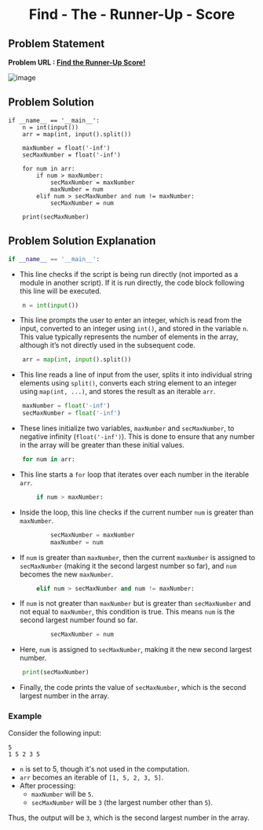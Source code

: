 <h1 align='center'>Find - The - Runner-Up - Score</h1>

## Problem Statement
**Problem URL : [Find the Runner-Up Score!](https://www.hackerrank.com/challenges/find-second-maximum-number-in-a-list/problem?isFullScreen=true)**

![image](https://github.com/JawadSher/Python_Problems-HackerRank/assets/158135119/a3b2845a-5b04-4643-a190-8ce4bb0f9631)

## Problem Solution 
```
if __name__ == '__main__':
    n = int(input())
    arr = map(int, input().split())
    
    maxNumber = float('-inf')
    secMaxNumber = float('-inf')
        
    for num in arr:
        if num > maxNumber:
            secMaxNumber = maxNumber
            maxNumber = num
        elif num > secMaxNumber and num != maxNumber:
            secMaxNumber = num
    
    print(secMaxNumber)
```

## Problem Solution Explanation

```python
if __name__ == '__main__':
```
- This line checks if the script is being run directly (not imported as a module in another script). If it is run directly, the code block following this line will be executed.

```python
    n = int(input())
```
- This line prompts the user to enter an integer, which is read from the input, converted to an integer using `int()`, and stored in the variable `n`. This value typically represents the number of elements in the array, although it’s not directly used in the subsequent code.

```python
    arr = map(int, input().split())
```
- This line reads a line of input from the user, splits it into individual string elements using `split()`, converts each string element to an integer using `map(int, ...)`, and stores the result as an iterable `arr`.

```python
    maxNumber = float('-inf')
    secMaxNumber = float('-inf')
```
- These lines initialize two variables, `maxNumber` and `secMaxNumber`, to negative infinity (`float('-inf')`). This is done to ensure that any number in the array will be greater than these initial values.

```python
    for num in arr:
```
- This line starts a `for` loop that iterates over each number in the iterable `arr`.

```python
        if num > maxNumber:
```
- Inside the loop, this line checks if the current number `num` is greater than `maxNumber`. 

```python
            secMaxNumber = maxNumber
            maxNumber = num
```
- If `num` is greater than `maxNumber`, then the current `maxNumber` is assigned to `secMaxNumber` (making it the second largest number so far), and `num` becomes the new `maxNumber`.

```python
        elif num > secMaxNumber and num != maxNumber:
```
- If `num` is not greater than `maxNumber` but is greater than `secMaxNumber` and not equal to `maxNumber`, this condition is true. This means `num` is the second largest number found so far.

```python
            secMaxNumber = num
```
- Here, `num` is assigned to `secMaxNumber`, making it the new second largest number.

```python
    print(secMaxNumber)
```
- Finally, the code prints the value of `secMaxNumber`, which is the second largest number in the array.

### Example
Consider the following input:
```
5
1 5 2 3 5
```
- `n` is set to 5, though it's not used in the computation.
- `arr` becomes an iterable of `[1, 5, 2, 3, 5]`.
- After processing:
  - `maxNumber` will be `5`.
  - `secMaxNumber` will be `3` (the largest number other than `5`).

Thus, the output will be `3`, which is the second largest number in the array.
